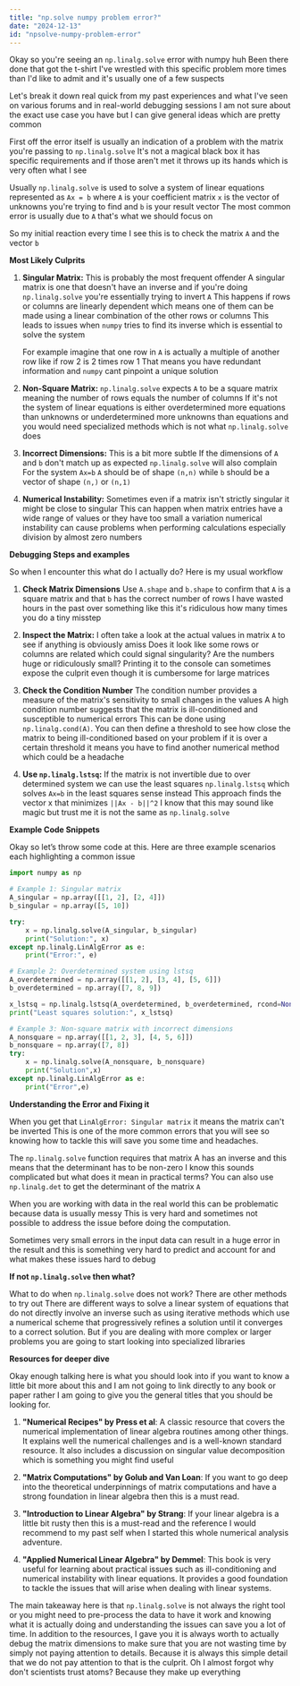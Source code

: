 ```yaml
---
title: "np.solve numpy problem error?"
date: "2024-12-13"
id: "npsolve-numpy-problem-error"
---
```


Okay so you're seeing an `np.linalg.solve` error with numpy huh Been there done that got the t-shirt I've wrestled with this specific problem more times than I'd like to admit and it's usually one of a few suspects

Let's break it down real quick from my past experiences and what I've seen on various forums and in real-world debugging sessions I am not sure about the exact use case you have but I can give general ideas which are pretty common

First off the error itself is usually an indication of a problem with the matrix you're passing to `np.linalg.solve` It's not a magical black box it has specific requirements and if those aren't met it throws up its hands which is very often what I see

Usually `np.linalg.solve` is used to solve a system of linear equations represented as `Ax = b` where `A` is your coefficient matrix `x` is the vector of unknowns you're trying to find and `b` is your result vector The most common error is usually due to `A` that's what we should focus on

So my initial reaction every time I see this is to check the matrix `A` and the vector `b`

**Most Likely Culprits**

1.  **Singular Matrix:** This is probably the most frequent offender A singular matrix is one that doesn't have an inverse and if you're doing `np.linalg.solve` you're essentially trying to invert `A` This happens if rows or columns are linearly dependent which means one of them can be made using a linear combination of the other rows or columns This leads to issues when `numpy` tries to find its inverse which is essential to solve the system

    For example imagine that one row in `A` is actually a multiple of another row like if row 2 is 2 times row 1 That means you have redundant information and `numpy` cant pinpoint a unique solution

2.  **Non-Square Matrix:** `np.linalg.solve` expects `A` to be a square matrix meaning the number of rows equals the number of columns If it's not the system of linear equations is either overdetermined more equations than unknowns or underdetermined more unknowns than equations and you would need specialized methods which is not what `np.linalg.solve` does

3.  **Incorrect Dimensions:** This is a bit more subtle If the dimensions of `A` and `b` don't match up as expected `np.linalg.solve` will also complain For the system `Ax=b` `A` should be of shape `(n,n)` while `b` should be a vector of shape `(n,)` or `(n,1)`

4.  **Numerical Instability:** Sometimes even if a matrix isn't strictly singular it might be close to singular This can happen when matrix entries have a wide range of values or they have too small a variation numerical instability can cause problems when performing calculations especially division by almost zero numbers

**Debugging Steps and examples**

So when I encounter this what do I actually do? Here is my usual workflow

1.  **Check Matrix Dimensions** Use `A.shape` and `b.shape` to confirm that `A` is a square matrix and that `b` has the correct number of rows I have wasted hours in the past over something like this it's ridiculous how many times you do a tiny misstep

2.  **Inspect the Matrix:** I often take a look at the actual values in matrix `A` to see if anything is obviously amiss Does it look like some rows or columns are related which could signal singularity? Are the numbers huge or ridiculously small? Printing it to the console can sometimes expose the culprit even though it is cumbersome for large matrices

3.  **Check the Condition Number** The condition number provides a measure of the matrix's sensitivity to small changes in the values A high condition number suggests that the matrix is ill-conditioned and susceptible to numerical errors This can be done using `np.linalg.cond(A)`. You can then define a threshold to see how close the matrix to being ill-conditioned based on your problem if it is over a certain threshold it means you have to find another numerical method which could be a headache

4.  **Use `np.linalg.lstsq`:** If the matrix is not invertible due to over determined system we can use the least squares `np.linalg.lstsq` which solves `Ax=b` in the least squares sense instead This approach finds the vector x that minimizes `||Ax - b||^2` I know that this may sound like magic but trust me it is not the same as `np.linalg.solve`

**Example Code Snippets**

Okay so let’s throw some code at this. Here are three example scenarios each highlighting a common issue

```python
import numpy as np

# Example 1: Singular matrix
A_singular = np.array([[1, 2], [2, 4]])
b_singular = np.array([5, 10])

try:
    x = np.linalg.solve(A_singular, b_singular)
    print("Solution:", x)
except np.linalg.LinAlgError as e:
    print("Error:", e)

# Example 2: Overdetermined system using lstsq
A_overdetermined = np.array([[1, 2], [3, 4], [5, 6]])
b_overdetermined = np.array([7, 8, 9])

x_lstsq = np.linalg.lstsq(A_overdetermined, b_overdetermined, rcond=None)[0]
print("Least squares solution:", x_lstsq)

# Example 3: Non-square matrix with incorrect dimensions
A_nonsquare = np.array([[1, 2, 3], [4, 5, 6]])
b_nonsquare = np.array([7, 8])
try:
    x = np.linalg.solve(A_nonsquare, b_nonsquare)
    print("Solution",x)
except np.linalg.LinAlgError as e:
    print("Error",e)
```

**Understanding the Error and Fixing it**

When you get that `LinAlgError: Singular matrix` it means the matrix can't be inverted This is one of the more common errors that you will see so knowing how to tackle this will save you some time and headaches.

The `np.linalg.solve` function requires that matrix A has an inverse and this means that the determinant has to be non-zero I know this sounds complicated but what does it mean in practical terms? You can also use `np.linalg.det` to get the determinant of the matrix `A`

When you are working with data in the real world this can be problematic because data is usually messy This is very hard and sometimes not possible to address the issue before doing the computation.

Sometimes very small errors in the input data can result in a huge error in the result and this is something very hard to predict and account for and what makes these issues hard to debug

**If not `np.linalg.solve` then what?**

What to do when `np.linalg.solve` does not work? There are other methods to try out There are different ways to solve a linear system of equations that do not directly involve an inverse such as using iterative methods which use a numerical scheme that progressively refines a solution until it converges to a correct solution. But if you are dealing with more complex or larger problems you are going to start looking into specialized libraries

**Resources for deeper dive**

Okay enough talking here is what you should look into if you want to know a little bit more about this and I am not going to link directly to any book or paper rather I am going to give you the general titles that you should be looking for.

1.  **"Numerical Recipes" by Press et al**: A classic resource that covers the numerical implementation of linear algebra routines among other things. It explains well the numerical challenges and is a well-known standard resource. It also includes a discussion on singular value decomposition which is something you might find useful

2.  **"Matrix Computations" by Golub and Van Loan**: If you want to go deep into the theoretical underpinnings of matrix computations and have a strong foundation in linear algebra then this is a must read.

3.  **"Introduction to Linear Algebra" by Strang**: If your linear algebra is a little bit rusty then this is a must-read and the reference I would recommend to my past self when I started this whole numerical analysis adventure.

4.  **"Applied Numerical Linear Algebra" by Demmel**: This book is very useful for learning about practical issues such as ill-conditioning and numerical instability with linear equations. It provides a good foundation to tackle the issues that will arise when dealing with linear systems.

The main takeaway here is that `np.linalg.solve` is not always the right tool or you might need to pre-process the data to have it work and knowing what it is actually doing and understanding the issues can save you a lot of time. In addition to the resources, I gave you it is always worth to actually debug the matrix dimensions to make sure that you are not wasting time by simply not paying attention to details. Because it is always this simple detail that we do not pay attention to that is the culprit. Oh I almost forgot why don't scientists trust atoms? Because they make up everything
